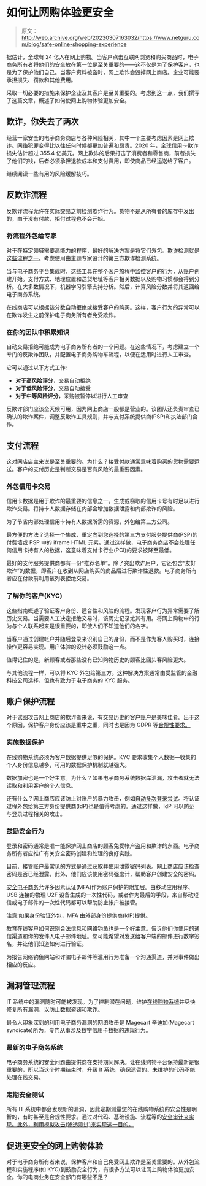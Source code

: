 # 如何让网购体验更安全

> 原文：<http://web.archive.org/web/20230307163032/https://www.netguru.com/blog/safe-online-shopping-experience>

 据估计，全球有 24 亿人在网上购物。当客户点击互联网浏览和购买商品时，电子商务所有者将他们的安全放在第一位是至关重要的——这不仅是为了保护客户，也是为了保护他们自己。当客户资料被盗时，网上欺诈会毁掉网上商店。企业可能要承担损失、罚款和其他费用。

采取一切必要的措施来保护企业及其客户是至关重要的。考虑到这一点，我们撰写了这篇文章，概述了如何使网上购物体验更加安全。

## 欺诈，你失去了两次

经营一家安全的电子商务商店与各种风险相关，其中一个主要考虑因素是网上欺诈。网络犯罪变得比以往任何时候都更加普遍和昂贵。2020 年，全球信用卡欺诈损失估计超过 355.4 亿美元。网上欺诈的后果打击了消费者和零售商，前者损失了他们的钱，后者必须承担退款成本和支付费用，即使商品已经运送给了客户。

继续阅读一些有用的风险缓解技巧。

## 反欺诈流程

反欺诈流程允许在实际交易之前检测欺诈行为。货物不是从所有者的库存中发出的，由于没有付款，拒付过程也不会开始。

### 将流程外包给专家

对于在特定领域需要高能力的程序，最好的解决方案是将它们外包。[欺诈检测就是这些流程之一](/web/20220929121001/https://www.netguru.com/blog/product-security)。考虑使用由主题专家设计的第三方欺诈检测系统。

当与电子商务平台集成时，这些工具在整个客户旅程中监控客户的行为，从账户创建开始。支付方式、地理位置和送货地址等客户相关数据以及购物习惯都会得到分析。在大多数情况下，机器学习引擎支持分析。然后，计算风险分数并将其返回给电子商务系统。

在线商店可以根据该分数自动拒绝或接受客户的购买。这样，客户行为的异常可以在欺诈发生之前保护电子商务所有者免受欺诈。

### 在你的团队中积累知识

自动交易拒绝可能成为电子商务所有者的一个问题。在这些情况下，考虑建立一个专门的反欺诈团队，并配置电子商务购物车流程，以便在适用时进行人工审查。

它可以通过以下方式工作:

*   **对于高风险评分**，交易自动拒绝
*   **对于低风险评分**，交易自动接受
*   **对于中等风险评分**，采购被暂停以进行人工审查

反欺诈部门应该全天候可用，因为网上商店一般都是营业的。该团队还负责审查已确认的欺诈案件，调整反欺诈工具规则，并与支付系统提供商(PSP)和执法部门合作。

## 支付流程

这对网店店主来说是至关重要的。为什么？接受付款通常意味着购买的货物需要运送。客户的支付历史是判断交易是否有风险的最重要因素。

### 外包信用卡交易

信用卡数据是用于欺诈的最重要的信息之一。生成或窃取的信用卡号有时足以进行欺诈交易。将持卡人数据存储在内部会增加数据泄露和内部欺诈的风险。

为了节省内部处理信用卡持有人数据所需的资源，外包给第三方公司。

最方便的方法？选择一个集成，重定向到您选择的第三方支付服务提供商(PSP)的付费墙或 PSP 中的 iframe HTML 元素。通过这样做，电子商务商店不会处理任何信用卡持有人的数据，这意味着支付卡行业(PCI)的要求被降至最低。

最好的支付服务提供商都有一份“推荐名单”。除了突出欺诈用户，它还包含“友好欺诈”的数据，即客户在收到从网店购买的商品后进行欺诈性退款。电子商务所有者应在付款前利用该列表拒绝交易。

### 了解你的客户(KYC)

这些指南概述了验证客户身份、适合性和风险的流程。发现客户行为异常需要了解历史交易。当需要人工决定拒绝交易时，该历史记录尤其有用。将网上购物中的行为与个人联系起来是很重要的，即使人们不知道他们的名字。

当客户通过创建帐户并随后登录来识别自己的身份，而不是作为客人购买时，连接操作更容易实现。用户体验的设计必须鼓励这一点。

值得记住的是，新顾客或者那些没有已知购物历史的顾客比回头客风险更大。

与其他流程一样，可以将 KYC 外包给第三方。这种解决方案通常由受监管的金融科技公司选择，但也有致力于电子商务的 KYC 服务。

## 账户保护流程

对于试图攻击网上商店的欺诈者来说，有交易历史的客户账户是美味佳肴。出于这个原因，保护客户身份应该是重中之重，同时也是因为 GDPR 等[合规性要求。](/web/20220929121001/https://www.netguru.com/blog/gdpr-cybersecurity)

### 实施数据保护

在线购物系统必须为客户数据提供足够的保护。KYC 要求收集个人数据—收集的个人身份信息越多，可用的数据保护机制就越强大。

数据加密也是一个好主意。为什么？如果电子商务系统数据库泄漏，攻击者就无法读取和利用客户的个人信息。

还有什么？网上商店应该防止对账户的暴力攻击，例如[自动多次登录尝试](/web/20220929121001/https://www.netguru.com/blog/authentication-with-login-and-password)。将认证过程外包给第三方身份提供商(IdP)也是值得考虑的。通过这样做，IdP 可以防范与登录过程相关的攻击。

### 鼓励安全行为

登录和密码通常是唯一能保护网上商店的顾客免受帐户盗用和欺诈的东西。电子商务所有者应推广有关安全密码创建和处理的良好实践。

目前，接管账户最常见的方式是通过获取并使用泄露密码列表。网上商店应该检查密码是否已经泄露。此外，他们应该使用密码强度计，帮助客户创建安全的密码。

[安全电子商务](/web/20220929121001/https://www.netguru.com/services/e-commerce-solutions)允许多因素认证(MFA)作为账户保护的附加层。由移动应用程序、USB 连接的物理 U2F 设备生成的一次性代码，或者作为最后的手段，来自移动短信或电子邮件的一次性代码都可以帮助防止帐户被接管。

注意:如果身份验证外包，MFA 由外部身份提供商(IdP)提供。

教育在线客户如何识别合法信息和网络钓鱼也是一个好主意。告诉他们你使用的通信渠道和你的发件人电子邮件地址。您可能希望对发送给客户端的邮件进行数字签名，并让他们知道如何进行验证。

为报告网络钓鱼网站和诈骗电子邮件等滥用行为准备一个沟通渠道，并对事件做出相应的反应。

## 漏洞管理流程

IT 系统中的漏洞随时可能被发现。为了控制潜在问题，维护[在线购物系统](/web/20220929121001/https://www.netguru.com/featured/olx-product-design-consulting)并尽快修复所有漏洞，以防止数据盗窃和欺诈。

最令人印象深刻的利用电子商务漏洞的网络攻击是 Magecart 辛迪加(Magecart syndicate)所为，专门从事涉及数字信用卡数据的违规行为。

### 最新的电子商务系统

电子商务系统的安全问题由提供商在支持期间解决。让在线购物平台保持最新是很重要的，所以当这个时期结束时，升级 It 系统，确保遗留的、未维护的代码不能处理在线交易。

### 定期安全测试

所有 IT 系统中都会发现新的漏洞，因此定期测量您的在线购物系统的安全性是明智的，有时甚至是合规性要求。通过对代码、基础设施、流程等的[安全审计来实现。此外，利用模拟攻击(渗透测试)来实现这一目的。](/web/20220929121001/https://www.netguru.com/services/cybersecurity-audit)

## 促进更安全的网上购物体验

对于电子商务所有者来说，保护客户和自己免受网上欺诈是至关重要的。从外包流程和实施程序(如 KYC)到鼓励安全行为，有很多方法可以让网上购物体验更加安全。你的电商业务在安全部门有哪些不足？